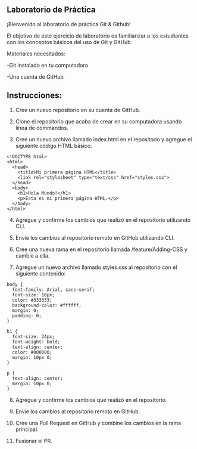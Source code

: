 ## Laboratorio de Práctica

¡Bienvenido al laboratorio de práctica Git & Github!

El objetivo de este ejercicio de laboratorio es familiarizar a los estudiantes con los conceptos básicos del uso de Git y GitHub.

Materiales necesitados:

-Git instalado en tu computadora

-Una cuenta de GitHub

## Instrucciones:

1. Cree un nuevo repositorio en su cuenta de GitHub.

2. Clone el repositorio que acaba de crear en su computadora usando linea de commandos.

3. Cree un nuevo archivo llamado index.html en el repositorio y agregue el siguiente código HTML básico.

```
<!DOCTYPE html>
<html>
  <head>
    <title>Mi primera página HTML</title>
    <link rel="stylesheet" type="text/css" href="styles.css">
  </head>
  <body>
    <h1>Hola Mundo!</h1>
    <p>Esta es mi primera página HTML.</p>
  </body>
</html>
```

4. Agregue y confirme los cambios que realizó en el repositorio utilizando CLI.

5. Envíe los cambios al repositorio remoto en GitHub utilizando CLI.

6. Cree una nueva rama en el repositorio llamada /feature/Adding-CSS y cambie a ella.

7. Agregue un nuevo archivo llamado styles.css al repositorio con el siguiente contenido:

```
body {
  font-family: Arial, sans-serif;
  font-size: 16px;
  color: #333333;
  background-color: #ffffff;
  margin: 0;
  padding: 0;
}

h1 {
  font-size: 24px;
  font-weight: bold;
  text-align: center;
  color: #000000;
  margin: 10px 0;
}

p {
  text-align: center;
  margin: 10px 0;
}
```

8. Agregue y confirme los cambios que realizó en el repositorio.

9. Envíe los cambios al repositorio remoto en GitHub.

10. Cree una Pull Request en GitHub y combine los cambios en la rama principal.

11. Fusionar el PR.
